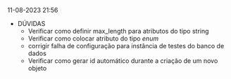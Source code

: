 11-08-2023 21:56
* DÚVIDAS
  * Verificar como definir max_length para atributos do tipo string
  * Verificar como colocar atributo do tipo *enum*
  * corrigir falha de configuração para instância de testes do banco de dados
  * Verificar como gerar id automático durante a criação de um novo objeto